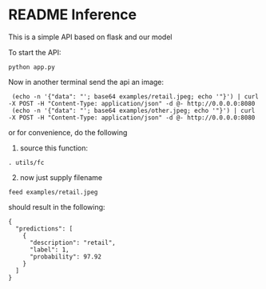 # README Inference

This is a simple API based on flask and our model

To start the API:
```
python app.py
```

Now in another terminal send the api an image:
```
 (echo -n '{"data": "'; base64 examples/retail.jpeg; echo '"}') | curl -X POST -H "Content-Type: application/json" -d @- http://0.0.0.0:8080
 (echo -n '{"data": "'; base64 examples/other.jpeg; echo '"}') | curl -X POST -H "Content-Type: application/json" -d @- http://0.0.0.0:8080
```

or for convenience, do the following

1. source this function:
```
. utils/fc
```

2. now just supply filename
```
feed examples/retail.jpeg
```

should result in the following:
```
{
  "predictions": [
    {
      "description": "retail", 
      "label": 1, 
      "probability": 97.92
    }
  ]
}
```

